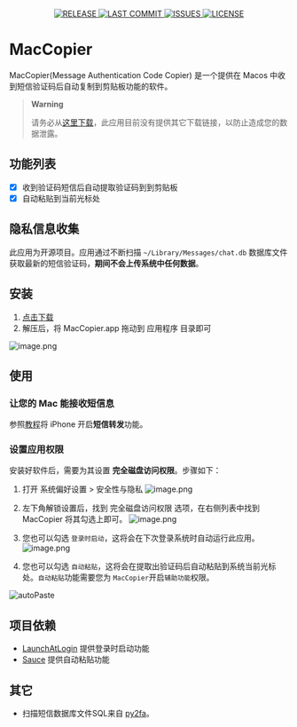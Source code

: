 <p align="center">
    <a href="https://github.com/DreamSaddle/MacCopier/releases">
    <img src="https://img.shields.io/github/v/release/DreamSaddle/MacCopier?style=badge&color=58C9B9" alt="RELEASE"/>
    </a>
    <a href="https://github.com/DreamSaddle/MacCopier/commits/main">
    <img src="https://img.shields.io/github/last-commit/DreamSaddle/MacCopier?style=badge&color=30A9DE" alt="LAST COMMIT"/>
    </a>
    <a href="https://github.com/DreamSaddle/MacCopier/issues">
    <img src="https://img.shields.io/github/issues/DreamSaddle/MacCopier?style=badge&color=E71D36" alt="ISSUES"/>
    </a>
    <a href="https://github.com/DreamSaddle/MacCopier/blob/master/LICENSE">
    <img src="https://img.shields.io/github/license/DreamSaddle/MacCopier?style=badge&color=EFDC05" alt="LICENSE"/>
    </a>
</p>

# MacCopier

MacCopier(Message Authentication Code Copier) 是一个提供在 Macos 中收到短信验证码后自动复制到剪贴板功能的软件。

> **Warning**
> 
> 请务必从[这里下载](https://github.com/DreamSaddle/MacCopier/releases)，此应用目前没有提供其它下载链接，以防止造成您的数据泄露。

## 功能列表

- [x] 收到验证码短信后自动提取验证码到到剪贴板
- [x] 自动粘贴到当前光标处

## 隐私信息收集

此应用为开源项目。应用通过不断扫描 `~/Library/Messages/chat.db` 数据库文件获取最新的短信验证码，**期间不会上传系统中任何数据**。

## 安装

1. [点击下载](https://github.com/DreamSaddle/MacCopier/releases)
2. 解压后，将 MacCopier.app 拖动到 应用程序 目录即可

![image.png](https://file.taohan.xyz/20220702/image_992820412851159040.png)

## 使用

### 让您的 Mac 能接收短信息

参照[教程](https://support.apple.com/zh-cn/guide/messages/icht8a28bb9a/mac)将 iPhone 开启**短信转发**功能。

### 设置应用权限

安装好软件后，需要为其设置 **完全磁盘访问权限**。步骤如下：

1. 打开 系统偏好设置 > 安全性与隐私
![image.png](https://file.taohan.xyz/20220702/image_992818096714547200.png)

2. 左下角解锁设置后，找到 完全磁盘访问权限 选项，在右侧列表中找到 MacCopier 将其勾选上即可。
![image.png](https://file.taohan.xyz/20220702/image_992818305146290176.png)

3. 您也可以勾选 `登录时启动`，这将会在下次登录系统时自动运行此应用。
  ![image.png](https://file.taohan.xyz/20220702/image_992821654058958848.png)

4. 您也可以勾选 `自动粘贴`，这将会在提取出验证码后自动粘贴到系统当前光标处。`自动粘贴`功能需要您为 `MacCopier`开启`辅助功能`权限。

  ![autoPaste](https://file.taohan.xyz/20220709/DgdaY1_995461225485697024.png)

## 项目依赖

- [LaunchAtLogin](https://github.com/sindresorhus/LaunchAtLogin) 提供登录时启动功能
- [Sauce](https://github.com/Clipy/Sauce) 提供自动粘贴功能

## 其它

- 扫描短信数据库文件SQL来自 [py2fa](https://github.com/TeavenX/py2fa/blob/7cf6514e9d0344b0b2789e2a2eb73bdf5bb1df8b/message2fa.py#L42)。

